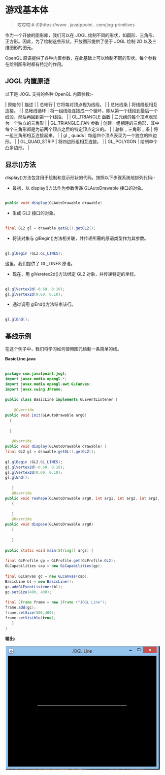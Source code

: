 # 游戏基本体

> 哎哎哎:# t0]https://www . javatppoint . com/jog-primitives

作为一个开放的图形库，我们可以在 JOGL 绘制不同的形状，如圆形、三角形、正方形。因此，为了绘制这些形状，开放图形提供了便于 JOGL 绘制 2D 以及三维图形的图元。

OpenGL 原语提供了各种内置参数，在此基础上可以绘制不同的形状。每个参数在绘制图形时都有特定的作用。

## JOGL 内置原语

以下是 JOGL 支持的各种 OpenGL 内置参数:-

| 原始的 | 描述 |
| 总帐行 | 它将每对顶点视为线段。 |
| 总帐线条 | 将线段组相互连接。 |
| 总帐线循环 | 将一组线段连接成一个循环，即从第一个线段到最后一个线段，然后再回到第一个线段。 |
| GL_TRIANGLE 函数 | 三元组的每个顶点表现为一个独立的三角形 |
| GL_TRIANGLE_FAN 参数 | 创建一组相连的三角形，其中每个三角形都是为前两个顶点之后的特定顶点定义的。 |
| 总帐 _ 三角形 _ 条 | 将一组三角形相互连接起来。 |
| gl _ quads | 每组四个顶点表现为一个独立的四边形。 |
| GL_QUAD_STRIP | 将四边形组相互连接。 |
| GL_POLYGON | 绘制单个凸多边形。 |

## 显示()方法

display()方法包含用于绘制和显示形状的代码。按照以下步骤系统地排列代码:-

*   最初，以 display()方法作为参数传递 GLAutoDrawable 接口的对象。

```java

public void display(GLAutoDrawable drawable)

```

*   生成 GL2 接口的对象。

```java

final GL2 gl = drawable.getGL().getGL2();

```

*   将该对象与 glBegin()方法相关联，并传递所需的原语类型作为其参数。

```java

gl.glBegin (GL2.GL_LINES);

```

这里，我们提供了 GL_LINES 原语。

*   现在，用 glVeretex2d()方法绑定 GL2 对象，并传递特定的坐标。

```java

gl.glVertex2d(-0.60, 0.10);
gl.glVertex2d(0.60, 0.10);

```

*   通过调用 glEnd()方法结束该行。

```java

gl.glEnd();

```

## 基线示例

在这个例子中，我们将学习如何使用图元绘制一条简单的线。

**BasicLine.java**

```java

package com.javatpoint.jogl;
import javax.media.opengl.*;
import javax.media.opengl.awt.GLCanvas;
import javax.swing.JFrame;

public class BasicLine implements GLEventListener {

	@Override
public void init(GLAutoDrawable arg0) 
  {

  }

   @Override
public void display(GLAutoDrawable drawable) {
final GL2 gl = drawable.getGL().getGL2();

gl.glBegin (GL2.GL_LINES);
gl.glVertex2d(-0.60, 0.10);
gl.glVertex2d(0.60, 0.10);
gl.glEnd();

   }      
   @Override
public void reshape(GLAutoDrawable arg0, int arg1, int arg2, int arg3, int arg4) 
   {	

   }
   @Override
public void dispose(GLAutoDrawable arg0) 
   {

   }

public static void main(String[] args) {

final GLProfile gp = GLProfile.get(GLProfile.GL2);
GLCapabilities cap = new GLCapabilities(gp);

final GLCanvas gc = new GLCanvas(cap);
BasicLine bl = new BasicLine();
gc.addGLEventListener(bl);
gc.setSize(400, 400);

final JFrame frame = new JFrame ("JOGL Line");
frame.add(gc);
frame.setSize(500,400);
frame.setVisible(true);  
   }	
}

```

**输出:**

![JOGL Primitives Output](img/25a4212a285275def23939c2dae031e9.png)
